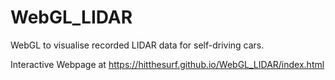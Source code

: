 # WebGL_LIDAR
WebGL to visualise recorded LIDAR data for self-driving cars.

Interactive Webpage at https://hitthesurf.github.io/WebGL_LIDAR/index.html
